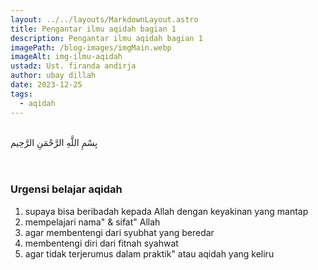```yaml
---
layout: ../../layouts/MarkdownLayout.astro
title: Pengantar ilmu aqidah bagian 1
description: Pengantar ilmu aqidah bagian 1
imagePath: /blog-images/imgMain.webp
imageAlt: img-ilmu-aqidah
ustadz: Ust. firanda andirja
author: ubay dillah
date: 2023-12-25
tags:
  - aqidah
---
```


<br>
<div class="font-arab-v1 font-bold text-4xl text-center"> بِسْمِ اللَّهِ الرَّحْمَنِ الرَّحِيم</div>
<br><br>

### Urgensi belajar aqidah

1. supaya bisa beribadah kepada Allah dengan keyakinan yang mantap
2. mempelajari nama" & sifat" Allah
3. agar membentengi dari syubhat yang beredar
4. membentengi diri dari fitnah syahwat
5. agar tidak terjerumus dalam praktik" atau aqidah yang keliru
